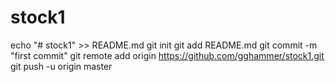 # stock1
echo "# stock1" >> README.md
git init
git add README.md
git commit -m "first commit"
git remote add origin https://github.com/gghammer/stock1.git
git push -u origin master
